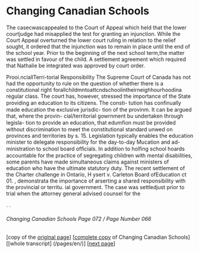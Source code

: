 # Changing Canadian Schools

The casecwascappealed to the Court of Appeal which held that the lower courtjudge had misapplied the test for granting an injunction. While the Court Appeal overturned the lower court ruling in relation to the relief sought, it ordered that the injunction was to remain in place until the end of the school year. Prior to the beginning of the next school term,the matter was settled in favour of the child. A settlement agreement which required that Nathalie be integrated was approved by court order.  

Prooi.nciallTerri-torial Responsibility
The Supreme Court of Canada has not had the opportunity to
rule on the question of whether there is a constitutional right
forallchildmntoattcndschoolintheirneighhourhoodina
regular class. The court has, however, stressed the importance
of the State providing an education to its citizens. The consti-
tution has conﬁnually made education the exclusive jurisdic-
tion of the provinm. It can be argued that, where the provin-
cial/territorial gowrnment bu undertaken through legisla-
tion to provide an education, that edumﬁon must be provided
without discrimination to meet the constitutional standard
unwed on provinces and territories by s. 15.
Legislation typically enables the education minister to
delegate responsibility for the day-to-day Mucation and ad-
ministration to school board ofﬁcials. In addition to holﬁng
school hoards accountable for the practice of segregating
children with mental disabilities, some parents have made
simultaneous claims against ministers of education who have
the ultimate statutory duty.
The recent settlement of the Charter challenge in Ontario,
H ysert v. Carleton Board ofEducation ct 01. , demonstrata the
importance of arserting a shared responsibility with the
provincial or territu. ial government. The case was settledjust
prior to trial when the attorney general advised counsel for the



.
.

###### Changing Canadian Schools Page 072 / Page Number 066

[copy of the [original page](/copies-from-original/CCS072-page066.png)]
[[complete copy](/copies-from-original/BestCopy_Changing_Canadian_Schools_Perspectives_on_Disability_and_Inclusion.pdf) of Changing Canadian Schools]
[[whole transcript] (/pages/en/)]
[[next page](Changing_Canadian_Schools-073)]
